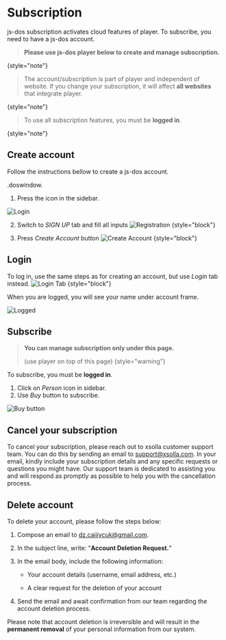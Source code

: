 # Subscription

js-dos subscription activates cloud features of player. To subscribe, you need to have a js-dos account.

> **Please use js-dos player below to create and manage subscription.**
>
{style="note"} 


> The account/subscription is part of player and independent of website.
> If you change your subscription, it will affect **all websites** that integrate player.
>
{style="note"}

> To use all subscription features, you must be **logged in**.
> 
{style="note"}

## Create account

Follow the instructions bellow to create a js-dos account.

.doswindow.

1. Press the icon in the sidebar.

![Login](login.jpg)

2. Switch to _SIGN UP_  tab and fill all inputs
![Registration](registration.jpg)
{style="block"}

3. Press _Create Account_  button
![Create Account](create-account.jpg)
{style="block"}

## Login

To log in, use the same steps as for creating an account, but use _Login_ tab instead.
![Login Tab](login_tab.jpg)
{style="block"}

When you are logged, you will see your name under account frame.

![Logged](logged.jpg)

## Subscribe

> **You can manage subscription only under this page.**
> 
> (use player on top of this page)
{style="warning"}

To subscribe, you must be **logged in**. 

1. Click on _Person_ icon in sidebar.
2. Use _Buy_ button to subscribe.

![Buy button](buy-button.jpg)


## Cancel your subscription

To cancel your subscription, please reach out to xsolla customer support team. You can do this by sending an email to [support@xsolla.com](mailto:support@xsolla.com). 
In your email, kindly include your subscription details and any specific requests or questions you might have. 
Our support team is dedicated to assisting you and will respond as promptly as possible to help you with the cancellation process.

## Delete account

To delete your account, please follow the steps below:

1. Compose an email to [dz.caiiiycuk@gmail.com](mailto:dz.caiiiycuk@gmail.com).

2. In the subject line, write: "**Account Deletion Request.**"

3. In the email body, include the following information:

   * Your account details (username, email address, etc.)

   * A clear request for the deletion of your account

4. Send the email and await confirmation from our team regarding the account deletion process.

Please note that account deletion is irreversible and will result in the **permanent removal** of your personal information from our system.
